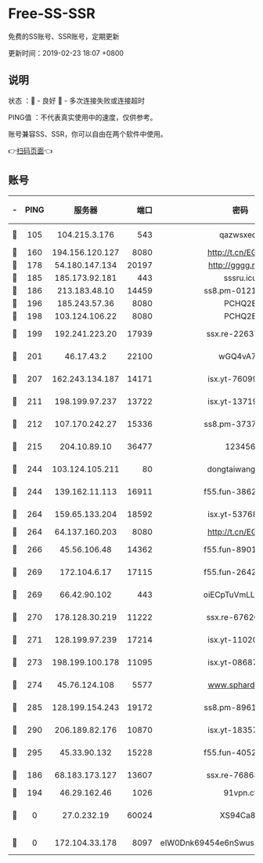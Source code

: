 # Free-SS-SSR

免费的SS账号、SSR账号，定期更新

更新时间：2019-02-23 18:07 +0800

## 说明

状态     ：🙂 - 良好 🙁 - 多次连接失败或连接超时

PING值   ：不代表真实使用中的速度，仅供参考。

账号兼容SS、SSR，你可以自由在两个软件中使用。

👉[扫码页面](https://liesauer.github.io/free-ss-ssr.github.io/)👈

## 账号

|-|PING|服务器|端口|密码|加密方式|区域|
|:----:|:----:|:-----:|-----:|:----:|:----:|:----:|
|🙂|105|104.215.3.176|543|qazwsxedc|aes-256-gcm|JP|
|🙂|160|194.156.120.127|8080|http://t.cn/EGJIyrl|rc4-md5|RU|
|🙂|178|54.180.147.134|20197|http://gggg.rocks|chacha20|KR|
|🙂|185|185.173.92.181|443|sssru.icu|rc4-md5|RU|
|🙂|186|213.183.48.10|14459|ss8.pm-01218790|rc4-md5|RU|
|🙂|196|185.243.57.36|8080|PCHQ2E|rc4-md5|US|
|🙂|198|103.124.106.22|8080|PCHQ2E|rc4-md5|US|
|🙂|199|192.241.223.20|17939|ssx.re-22637861|aes-256-cfb|US|
|🙂|201|46.17.43.2|22100|wGQ4vA7D|aes-256-gcm|RU|
|🙂|207|162.243.134.187|14171|isx.yt-76099235|aes-256-cfb|US|
|🙂|211|198.199.97.237|13722|isx.yt-13719964|aes-256-cfb|US|
|🙂|212|107.170.242.27|15336|ss8.pm-37378232|aes-256-cfb|US|
|🙂|215|204.10.89.10|36477|123456|aes-256-cfb|US|
|🙂|244|103.124.105.211|80|dongtaiwang.com|aes-256-cfb|US|
|🙂|244|139.162.11.113|16911|f55.fun-38620708|aes-256-cfb|SG|
|🙂|264|159.65.133.204|18592|isx.yt-53768973|aes-256-cfb|SG|
|🙂|264|64.137.160.203|8080|http://t.cn/EGJIyrl|rc4-md5|CA|
|🙂|266|45.56.106.48|14362|f55.fun-89010731|aes-256-cfb|US|
|🙂|269|172.104.6.17|17115|f55.fun-26427842|aes-256-cfb|US|
|🙂|269|66.42.90.102|443|oiECpTuVmLLxk4Ts|aes-256-cfb|US|
|🙂|270|178.128.30.219|11222|ssx.re-67626834|aes-256-cfb|SG|
|🙂|271|128.199.97.239|17214|isx.yt-11020903|aes-256-cfb|SG|
|🙂|273|198.199.100.178|11095|isx.yt-08687523|aes-256-cfb|US|
|🙂|274|45.76.124.108|5577|www.sphard.com|aes-256-cfb|AU|
|🙂|285|128.199.154.243|19172|ss8.pm-89617917|aes-256-cfb|SG|
|🙂|290|206.189.82.176|10870|isx.yt-18357670|aes-256-cfb|SG|
|🙂|295|45.33.90.132|15228|f55.fun-40522373|aes-256-cfb|US|
|🙂|186|68.183.173.127|13607|ssx.re-76868937|aes-256-cfb|US|
|🙂|194|46.29.162.46|1026|91vpn.cf|rc4-md5|RU|
|🙁|0|27.0.232.19|60024|XS94Ca8K|xchacha20-ietf-poly1305|HK|
|🙁|0|172.104.33.178|8097|eIW0Dnk69454e6nSwuspv9DmS201tQ0D|aes-256-cfb|SG|
